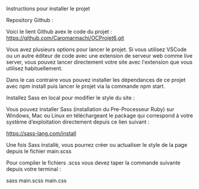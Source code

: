 
Instructions pour installer le projet

Repository Github :

Voici le lient Github avex le code du projet : https://github.com/Caromarmachi/OCProjet6.git

Vous avez plusieurs options pour lancer le projet. Si vous utilisez VSCode ou un autre éditeur de code avec une extension de serveur web comme live server, 
vous pouvez lancer directement votre site avec l'extension que vous utilisez habituellement.

Dans le cas contraire vous pouvez installer les dépendances de ce projet avec npm install puis lancer le projet via la commande npm start.

Installez Sass en local pour modifier le style du site :

Vous pouvez installer Sass (installation du Pre-Processeur Ruby) sur Windows, Mac ou Linux en téléchargeant le package qui correspond à votre système d’exploitation directement depuis ce lien suivant :

https://sass-lang.com/install 

Une fois Sass installé, vous pourrez  créer ou actualiser le style de la page depuis le fichier main.scss 

Pour compiler le fichiers .scss vous devez taper la commande suivante depuis votre terminal :

sass main.scss main.css

